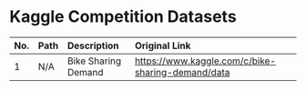 # Kaggle Competition Datasets

| No. | Path | Description | Original Link |
| :--- | :--- | :--- | :--- |
| 1 | N/A | Bike Sharing Demand | https://www.kaggle.com/c/bike-sharing-demand/data |


